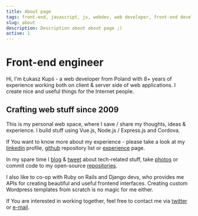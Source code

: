 ```yaml
---
title: About page
tags: front-end, javascript, js, webdev, web developer, front-end developer, web development
slug: about
description: Description about about page ;)
active: 1
---
```


# Front-end engineer

Hi, I'm Łukasz Kupś - a web developer from Poland with 8+ years of experience working both on client & server side of web applications. I create nice and useful things for the Internet people.

## Crafting web stuff since 2009

This is my personal web space, where I save / share my thoughts, ideas & experience. I build stuff using Vue.js, Node.js / Express.js and Cordova.

If You want to know more about my experience - please take a look at my [linkedin](https://www.linkedin.com/in/lukaszkups/) profile, [github](https://github.com/mrmnmly) repository list or [experience](/experience/) page.

In my spare time I [blog](/notes/) & [tweet](https://twitter/mrmnmly) about tech-related stuff, take [photos](https://instagram.com/mrmnmly) or commit code to my open-source [repositories](https://github.com/mrmnmly).

I also like to co-op with Ruby on Rails and Django devs, who provides me APIs for creating beautiful and useful frontend interfaces. Creating custom Wordpress templates from scratch is no magic for me either.

If You are interested in working together, feel free to contact me via [twitter](https://twitter.com/mrmnmly) or [e-mail](mailto:mrmnmly@gmail.com).
